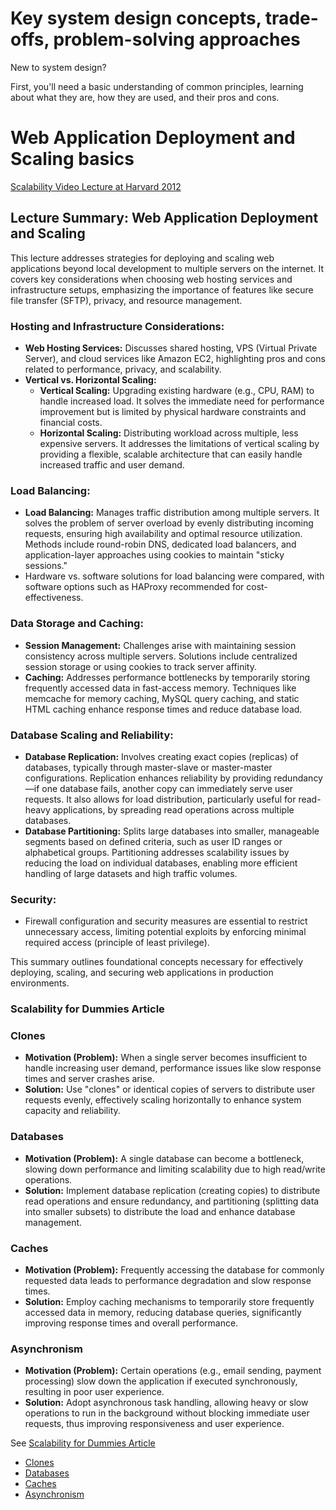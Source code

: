 # Key system design concepts, trade-offs, problem-solving approaches

New to system design?

First, you'll need a basic understanding of common principles, learning about what they are, how they are used, and their pros and cons.

# Web Application Deployment and Scaling basics

[Scalability Video Lecture at Harvard 2012](https://www.youtube.com/watch?v=-W9F__D3oY4)

## Lecture Summary: Web Application Deployment and Scaling

This lecture addresses strategies for deploying and scaling web applications beyond local development to multiple servers on the internet. It covers key considerations when choosing web hosting services and infrastructure setups, emphasizing the importance of features like secure file transfer (SFTP), privacy, and resource management.

### Hosting and Infrastructure Considerations:
- **Web Hosting Services:** Discusses shared hosting, VPS (Virtual Private Server), and cloud services like Amazon EC2, highlighting pros and cons related to performance, privacy, and scalability.
- **Vertical vs. Horizontal Scaling:**
  - **Vertical Scaling:** Upgrading existing hardware (e.g., CPU, RAM) to handle increased load. It solves the immediate need for performance improvement but is limited by physical hardware constraints and financial costs.
  - **Horizontal Scaling:** Distributing workload across multiple, less expensive servers. It addresses the limitations of vertical scaling by providing a flexible, scalable architecture that can easily handle increased traffic and user demand.

### Load Balancing:
- **Load Balancing:** Manages traffic distribution among multiple servers. It solves the problem of server overload by evenly distributing incoming requests, ensuring high availability and optimal resource utilization. Methods include round-robin DNS, dedicated load balancers, and application-layer approaches using cookies to maintain "sticky sessions."
- Hardware vs. software solutions for load balancing were compared, with software options such as HAProxy recommended for cost-effectiveness.

### Data Storage and Caching:
- **Session Management:** Challenges arise with maintaining session consistency across multiple servers. Solutions include centralized session storage or using cookies to track server affinity.
- **Caching:** Addresses performance bottlenecks by temporarily storing frequently accessed data in fast-access memory. Techniques like memcache for memory caching, MySQL query caching, and static HTML caching enhance response times and reduce database load.

### Database Scaling and Reliability:
- **Database Replication:** Involves creating exact copies (replicas) of databases, typically through master-slave or master-master configurations. Replication enhances reliability by providing redundancy—if one database fails, another copy can immediately serve user requests. It also allows for load distribution, particularly useful for read-heavy applications, by spreading read operations across multiple databases.
- **Database Partitioning:** Splits large databases into smaller, manageable segments based on defined criteria, such as user ID ranges or alphabetical groups. Partitioning addresses scalability issues by reducing the load on individual databases, enabling more efficient handling of large datasets and high traffic volumes.

### Security:
- Firewall configuration and security measures are essential to restrict unnecessary access, limiting potential exploits by enforcing minimal required access (principle of least privilege).

This summary outlines foundational concepts necessary for effectively deploying, scaling, and securing web applications in production environments.



### Scalability for Dummies Article

### Clones
- **Motivation (Problem):** When a single server becomes insufficient to handle increasing user demand, performance issues like slow response times and server crashes arise.
- **Solution:** Use "clones" or identical copies of servers to distribute user requests evenly, effectively scaling horizontally to enhance system capacity and reliability.

### Databases
- **Motivation (Problem):** A single database can become a bottleneck, slowing down performance and limiting scalability due to high read/write operations.
- **Solution:** Implement database replication (creating copies) to distribute read operations and ensure redundancy, and partitioning (splitting data into smaller subsets) to distribute the load and enhance database management.

### Caches
- **Motivation (Problem):** Frequently accessing the database for commonly requested data leads to performance degradation and slow response times.
- **Solution:** Employ caching mechanisms to temporarily store frequently accessed data in memory, reducing database queries, significantly improving response times and overall performance.

### Asynchronism
- **Motivation (Problem):** Certain operations (e.g., email sending, payment processing) slow down the application if executed synchronously, resulting in poor user experience.
- **Solution:** Adopt asynchronous task handling, allowing heavy or slow operations to run in the background without blocking immediate user requests, thus improving responsiveness and user experience.


See [Scalability for Dummies Article](https://web.archive.org/web/20221030091841/http://www.lecloud.net/tagged/scalability/chrono)
  * [Clones](https://web.archive.org/web/20220530193911/https://www.lecloud.net/post/7295452622/scalability-for-dummies-part-1-clones)
  * [Databases](https://web.archive.org/web/20220602114024/https://www.lecloud.net/post/7994751381/scalability-for-dummies-part-2-database)
  * [Caches](https://web.archive.org/web/20230126233752/https://www.lecloud.net/post/9246290032/scalability-for-dummies-part-3-cache)
  * [Asynchronism](https://web.archive.org/web/20220926171507/https://www.lecloud.net/post/9699762917/scalability-for-dummies-part-4-asynchronism)

